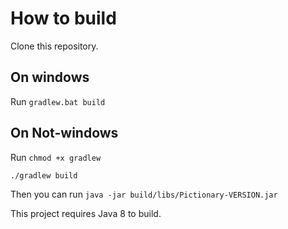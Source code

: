 # How to build
Clone this repository.

## On windows
Run `gradlew.bat build`

## On Not-windows
Run
`chmod +x gradlew`

`./gradlew build`

Then you can run `java -jar build/libs/Pictionary-VERSION.jar`

This project requires Java 8 to build.
